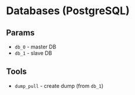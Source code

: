 # Databases (PostgreSQL)

## Params

- `db_0` - master DB
- `db_1` - slave DB

## Tools

- `dump_pull` - create dump (from `db_1`)
